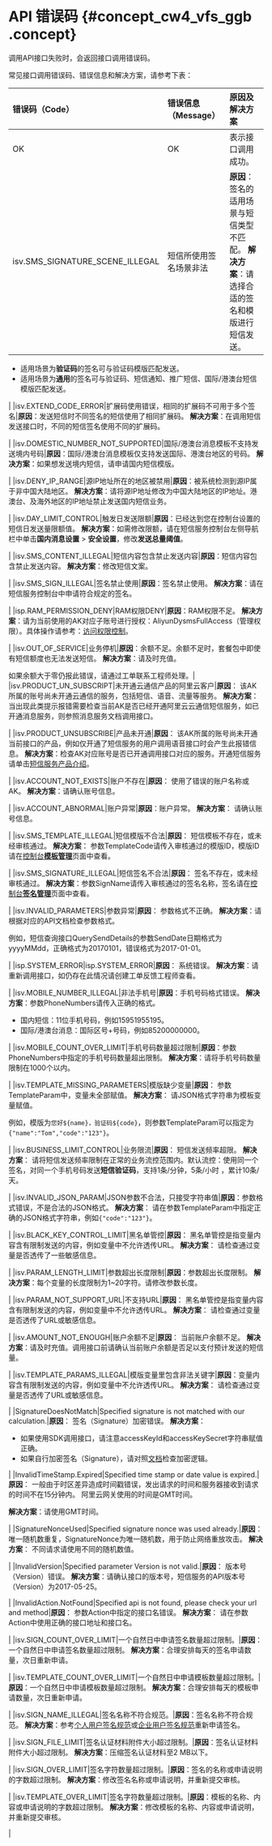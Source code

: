 # API 错误码 {#concept_cw4_vfs_ggb .concept}

调用API接口失败时，会返回接口调用错误码。

常见接口调用错误码、错误信息和解决方案，请参考下表：

|错误码（Code）|错误信息（Message）|原因及解决方案|
|:--------|:------------|:------|
|OK|OK|表示接口调用成功。|
|isv.SMS\_SIGNATURE\_SCENE\_ILLEGAL|短信所使用签名场景非法|**原因**：签名的适用场景与短信类型不匹配。 **解决方案**：请选择合适的签名和模版进行短信发送。

-   适用场景为**验证码**的签名可与验证码模版匹配发送。
-   适用场景为**通用**的签名可与验证码、短信通知、推广短信、国际/港澳台短信模版匹配发送。

 |
|isv.EXTEND\_CODE\_ERROR|扩展码使用错误，相同的扩展码不可用于多个签名|**原因**：发送短信时不同签名的短信使用了相同扩展码。 **解决方案**：在调用短信发送接口时，不同的短信签名使用不同的扩展码。

 |
|isv.DOMESTIC\_NUMBER\_NOT\_SUPPORTED|国际/港澳台消息模板不支持发送境内号码|**原因**：国际/港澳台消息模板仅支持发送国际、港澳台地区的号码。 **解决方案**：如果想发送境内短信，请申请国内短信模版。

 |
|isv.DENY\_IP\_RANGE|源IP地址所在的地区被禁用|**原因**：被系统检测到源IP属于非中国大陆地区。 **解决方案**：请将源IP地址修改为中国大陆地区的IP地址。港澳台、及海外地区的IP地址禁止发送国内短信业务。

 |
|isv.DAY\_LIMIT\_CONTROL|触发日发送限额|**原因**：已经达到您在控制台设置的短信日发送量限额值。 **解决方案**：如需修改限额，请在短信服务控制台左侧导航栏中单击**国内消息设置** \> **安全设置**，修改**发送总量阈值**。

 |
|isv.SMS\_CONTENT\_ILLEGAL|短信内容包含禁止发送内容|**原因**：短信内容包含禁止发送内容。 **解决方案**：修改短信文案。

 |
|isv.SMS\_SIGN\_ILLEGAL|签名禁止使用|**原因**：签名禁止使用。 **解决方案**：请在短信服务控制台中申请符合规定的签名。

 |
|isp.RAM\_PERMISSION\_DENY|RAM权限DENY|**原因**：RAM权限不足。 **解决方案**：请为当前使用的AK对应子账号进行授权：AliyunDysmsFullAccess（管理权限）。具体操作请参考：[访问权限控制](https://help.aliyun.com/document_detail/55764.html)。

 |
|isv.OUT\_OF\_SERVICE|业务停机|**原因**：余额不足。余额不足时，套餐包中即使有短信额度也无法发送短信。 **解决方案**：请及时充值。

 如果余额大于零仍报此错误，请通过工单联系工程师处理。|
|isv.PRODUCT\_UN\_SUBSCRIPT|未开通云通信产品的阿里云客户|**原因**： 该AK所属的账号尚未开通云通信的服务，包括短信、语音、流量等服务。 **解决方案**：当出现此类提示报错需要检查当前AK是否已经开通阿里云云通信短信服务，如已开通消息服务，则参照消息服务文档调用接口。

 |
|isv.PRODUCT\_UNSUBSCRIBE|产品未开通|**原因**： 该AK所属的账号尚未开通当前接口的产品，例如仅开通了短信服务的用户调用语音接口时会产生此报错信息。 **解决方案**：检查AK对应账号是否已开通调用接口对应的服务。开通短信服务请单击[短信服务产品介绍](https://www.aliyun.com/product/sms)。

 |
|isv.ACCOUNT\_NOT\_EXISTS|账户不存在|**原因**： 使用了错误的账户名称或AK。 **解决方案**：请确认账号信息。

 |
|isv.ACCOUNT\_ABNORMAL|账户异常|**原因**：账户异常。 **解决方案**： 请确认账号信息。

 |
|isv.SMS\_TEMPLATE\_ILLEGAL|短信模版不合法|**原因**： 短信模板不存在，或未经审核通过。 **解决方案**： 参数TemplateCode请传入审核通过的模版ID，模版ID请在[控制台**模板管理**](https://dysms.console.aliyun.com/dysms.htm#/template)页面中查看。

 |
|isv.SMS\_SIGNATURE\_ILLEGAL|短信签名不合法|**原因**： 签名不存在，或未经审核通过。 **解决方案**：参数SignName请传入审核通过的签名名称，签名请在[控制台**签名管理**](https://dysms.console.aliyun.com/dysms.htm#/sign)页面中查看。

 |
|isv.INVALID\_PARAMETERS|参数异常|**原因**： 参数格式不正确。 **解决方案**：请根据对应的API文档检查参数格式。

 例如，短信查询接口QuerySendDetails的参数SendDate日期格式为yyyyMMdd，正确格式为20170101，错误格式为2017-01-01。

 |
|isp.SYSTEM\_ERROR|isp.SYSTEM\_ERROR|**原因**： 系统错误。 **解决方案**：请重新调用接口，如仍存在此情况请创建工单反馈工程师查看。

 |
|isv.MOBILE\_NUMBER\_ILLEGAL|非法手机号|**原因**：手机号码格式错误。 **解决方案**：参数PhoneNumbers请传入正确的格式。

-   国内短信：11位手机号码，例如15951955195。
-   国际/港澳台消息：国际区号+号码，例如85200000000。

 |
|isv.MOBILE\_COUNT\_OVER\_LIMIT|手机号码数量超过限制|**原因**：参数PhoneNumbers中指定的手机号码数量超出限制。 **解决方案**：请将手机号码数量限制在1000个以内。

 |
|isv.TEMPLATE\_MISSING\_PARAMETERS|模版缺少变量|**原因**： 参数TemplateParam中，变量未全部赋值。 **解决方案**： 请JSON格式字符串为模板变量赋值。

 例如，模版为`您好${name}，验证码${code}`，则参数TemplateParam可以指定为`{"name":"Tom","code":"123"}`。

 |
|isv.BUSINESS\_LIMIT\_CONTROL|业务限流|**原因**： 短信发送频率超限。 **解决方案**： 请将短信发送频率限制在正常的业务流控范围内。默认流控：使用同一个签名，对同一个手机号码发送**短信验证码**，支持1条/分钟，5条/小时 ，累计10条/天。

 |
|isv.INVALID\_JSON\_PARAM|JSON参数不合法，只接受字符串值|**原因**：参数格式错误，不是合法的JSON格式。 **解决方案**： 请在参数TemplateParam中指定正确的JSON格式字符串，例如`{"code":"123"}`。

 |
|isv.BLACK\_KEY\_CONTROL\_LIMIT|黑名单管控|**原因**： 黑名单管控是指变量内容含有限制发送的内容，例如变量中不允许透传URL。 **解决方案**： 请检查通过变量是否透传了一些敏感信息。

 |
|isv.PARAM\_LENGTH\_LIMIT|参数超出长度限制|**原因**：参数超出长度限制。 **解决方案**：每个变量的长度限制为1~20字符。请修改参数长度。

 |
|isv.PARAM\_NOT\_SUPPORT\_URL|不支持URL|**原因**： 黑名单管控是指变量内容含有限制发送的内容，例如变量中不允许透传URL。 **解决方案**： 请检查通过变量是否透传了URL或敏感信息。

 |
|isv.AMOUNT\_NOT\_ENOUGH|账户余额不足|**原因**： 当前账户余额不足。 **解决方案**：请及时充值。调用接口前请确认当前账户余额是否足以支付预计发送的短信量。

 |
|isv.TEMPLATE\_PARAMS\_ILLEGAL|模版变量里包含非法关键字|**原因**：变量内容含有限制发送的内容，例如变量中不允许透传URL。 **解决方案**： 请检查通过变量是否透传了URL或敏感信息。

 |
|SignatureDoesNotMatch|Specified signature is not matched with our calculation.|**原因**： 签名（Signature）加密错误。 **解决方案**：

-   如果使用SDK调用接口，请注意accessKeyId和accessKeySecret字符串赋值正确。
-   如果自行加密签名（Signature），请对照[文档](cn.zh-CN/API参考/公共信息/请求签名.md)检查加密逻辑。

 |
|InvalidTimeStamp.Expired|Specified time stamp or date value is expired.|**原因**： 一般由于时区差异造成时间戳错误，发出请求的时间和服务器接收到请求的时间不在15分钟内。 阿里云网关使用的时间是GMT时间。

 **解决方案**：请使用GMT时间。

 |
|SignatureNonceUsed|Specified signature nonce was used already.|**原因**： 唯一随机数重复，SignatureNonce为唯一随机数，用于防止网络重放攻击。 **解决方案**： 不同请求请使用不同的随机数值。

 |
|InvalidVersion|Specified parameter Version is not valid.|**原因**： 版本号（Version）错误。 **解决方案**：请确认接口的版本号，短信服务的API版本号（Version）为2017-05-25。

 |
|InvalidAction.NotFound|Specified api is not found, please check your url and method|**原因**： 参数Action中指定的接口名错误。 **解决方案**： 请在参数Action中使用正确的接口地址和接口名。

 |
|isv.SIGN\_COUNT\_OVER\_LIMIT|一个自然日中申请签名数量超过限制。|**原因**：一个自然日中申请签名数量超过限制。 **解决方案**：合理安排每天的签名申请数量，次日重新申请。

 |
|isv.TEMPLATE\_COUNT\_OVER\_LIMIT|一个自然日中申请模板数量超过限制。|**原因**：一个自然日中申请模板数量超过限制。 **解决方案**：合理安排每天的模板申请数量，次日重新申请。

 |
|isv.SIGN\_NAME\_ILLEGAL|签名名称不符合规范。|**原因**：签名名称不符合规范。 **解决方案**：参考[个人用户签名规范](https://help.aliyun.com/document_detail/108076.html)或[企业用户签名规范](https://help.aliyun.com/document_detail/108077.html)重新申请签名。

 |
|isv.SIGN\_FILE\_LIMIT|签名认证材料附件大小超过限制。|**原因**：签名认证材料附件大小超过限制。 **解决方案**：压缩签名认证材料至2 MB以下。

 |
|isv.SIGN\_OVER\_LIMIT|签名字符数量超过限制。|**原因**：签名的名称或申请说明的字数超过限制。 **解决方案**：修改签名名称或申请说明，并重新提交审核。

 |
|isv.TEMPLATE\_OVER\_LIMIT|签名字符数量超过限制。|**原因**：模板的名称、内容或申请说明的字数超过限制。 **解决方案**：修改模板的名称、内容或申请说明，并重新提交审核。

 |

